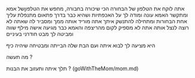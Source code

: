 אתה לוקח את הטלפון של הבחורה הכי שיכורה בחבורה,
מחפש את הטלפוןשל אמא ומתקשר
האמא עונה ומודה לך על האכפתיות ושהיא כבר בדרך
פתאום מתנפלת עליך אחת הבחורות ומתחילה להתנשק איתך
אתה מוריד אותה ממך ומסביר לה שאתה לא רוצה לנצל אותה
אתה לא מספיק לקום מהריצפה והאמא כבר מגיעה
אישה מילף שווה ומביטה לך מבט חודרני בעיניים

היא מציעה לך לבוא איתה ועם הבת שלה הבייתה ומבטיחה שיהיה כיף

מה תעשה ?

תלך איתה ותעזוב את הבנות ?
(goWithTheMom/mom.md)